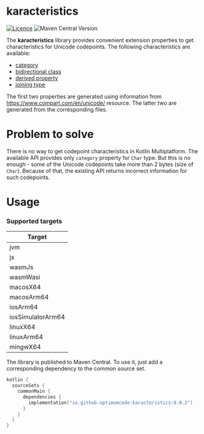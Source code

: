 # karacteristics

[![Licence](https://img.shields.io/github/license/OptimumCode/json-schema-validator)](https://opensource.org/license/mit/)
![Maven Central Version](https://img.shields.io/maven-central/v/io.github.optimumcode/karacteristics)

The **karacteristics** library provides convenient extension properties to get characteristics for Unicode codepoints.
The following characteristics are available:

+ [category](https://www.unicode.org/reports/tr44/#General_Category_Values)
+ [bidirectional class](https://www.unicode.org/reports/tr44/#Bidi_Class_Values)
+ [derived property](https://www.unicode.org/Public/UNIDATA/DerivedCoreProperties.txt)
+ [joining type](https://unicode.org/Public/UNIDATA/extracted/DerivedJoiningType.txt)

The first two properties are generated using information from https://www.compart.com/en/unicode/ resource.
The latter two are generated from the corresponding files.

# Problem to solve

There is no way to get codepoint characteristics in Kotlin Multiplatform.
The available API provides only `category` property for `Char` type.
But this is no enough - some of the Unicode codepoints take more than 2 bytes (size of `Char`).
Because of that, the existing API returns incorrect information for such codepoints.

# Usage

### Supported targets

| Target            |
|-------------------|
| jvm               |
| js                |
| wasmJs            |
| wasmWasi          |
| macosX64          |
| macosArm64        |
| iosArm64          |
| iosSimulatorArm64 |
| linuxX64          |
| linuxArm64        |
| mingwX64          |

The library is published to Maven Central.
To use it, just add a corresponding dependency to the common source set.

```kotlin
kotlin {
  sourceSets {
    commonMain {
      dependencies {
        implementation("io.github.optimumcode:karacteristics:0.0.2")
      }
    }
  }
}
```